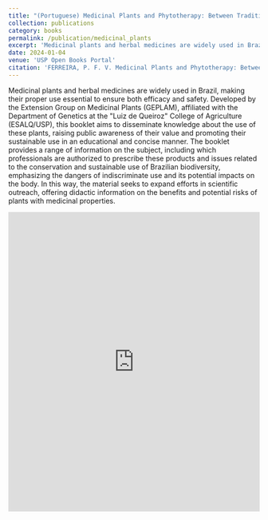 ```yaml
---
title: "(Portuguese) Medicinal Plants and Phytotherapy: Between Traditional Knowledge and Modern Science. In: Medicinal Plants and Phytotherapy: Tradition and Science"
collection: publications
category: books
permalink: /publication/medicinal_plants
excerpt: 'Medicinal plants and herbal medicines are widely used in Brazil, making their proper use essential to ensure both efficacy and safety. Developed by the Extension Group on Medicinal Plants (GEPLAM), affiliated with the Department of Genetics at the "Luiz de Queiroz" College of Agriculture (ESALQ/USP), this booklet aims to disseminate knowledge about the use of these plants, raising public awareness of their value and promoting their sustainable use in an educational and concise manner. The booklet provides a range of information on the subject, including which professionals are authorized to prescribe these products and issues related to the conservation and sustainable use of Brazilian biodiversity, emphasizing the dangers of indiscriminate use and its potential impacts on the body. In this way, the material seeks to expand efforts in scientific outreach, offering didactic information on the benefits and potential risks of plants with medicinal properties. *Open access at [https://doi.org/10.11606/9786589722496](https://doi.org/10.11606/9786589722496)*. '
date: 2024-01-04
venue: 'USP Open Books Portal'
citation: 'FERREIRA, P. F. V. Medicinal Plants and Phytotherapy: Between Traditional Knowledge and Modern Science. In: Claudia Barros Monteiro Vitorello (Ed.). Medicinal Plants and Phytotherapy: Tradition and Science. 1st ed. Piracicaba: Luiz de Queiroz Foundation for Agrarian Studies (FEALQ), 2023, v. 1, p. 41–44.'
---
```


Medicinal plants and herbal medicines are widely used in Brazil, making their proper use essential to ensure both efficacy and safety. Developed by the Extension Group on Medicinal Plants (GEPLAM), affiliated with the Department of Genetics at the "Luiz de Queiroz" College of Agriculture (ESALQ/USP), this booklet aims to disseminate knowledge about the use of these plants, raising public awareness of their value and promoting their sustainable use in an educational and concise manner. The booklet provides a range of information on the subject, including which professionals are authorized to prescribe these products and issues related to the conservation and sustainable use of Brazilian biodiversity, emphasizing the dangers of indiscriminate use and its potential impacts on the body. In this way, the material seeks to expand efforts in scientific outreach, offering didactic information on the benefits and potential risks of plants with medicinal properties.

<embed src="https://pedrofvilanova.github.io/files/Plantas_medicinais_e_fitoterapia.pdf" width="100%" height="600px" type="application/pdf"/> 
